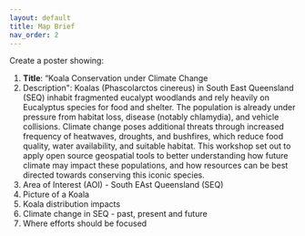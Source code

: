 ```yaml
---
layout: default
title: Map Brief
nav_order: 2
---
```


Create a poster showing:
1. **Title**: “Koala Conservation under Climate Change
2. Description":
   Koalas (Phascolarctos cinereus) in South East Queensland (SEQ) inhabit fragmented eucalypt woodlands and rely heavily on Eucalyptus species for food and shelter. The population is already under pressure from habitat loss, disease (notably chlamydia), and vehicle collisions. Climate change poses additional threats through increased frequency of heatwaves, droughts, and bushfires, which reduce food quality, water availability, and suitable habitat. This workshop set out to apply open source geospatial tools to better understanding how future climate may impact these populations, and how resources can be best directed towards conserving this iconic species. 
4. Area of Interest (AOI) - South EAst Queensland (SEQ)
5. Picture of a Koala
6. Koala distribution impacts
7. Climate change in SEQ - past, present and future
8. Where efforts should be focused

<insert image>

